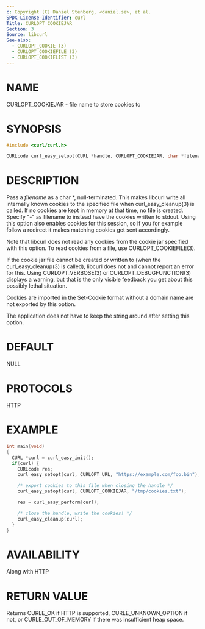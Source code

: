 ```yaml
---
c: Copyright (C) Daniel Stenberg, <daniel.se>, et al.
SPDX-License-Identifier: curl
Title: CURLOPT_COOKIEJAR
Section: 3
Source: libcurl
See-also:
  - CURLOPT_COOKIE (3)
  - CURLOPT_COOKIEFILE (3)
  - CURLOPT_COOKIELIST (3)
---
```


# NAME

CURLOPT_COOKIEJAR - file name to store cookies to

# SYNOPSIS

~~~c
#include <curl/curl.h>

CURLcode curl_easy_setopt(CURL *handle, CURLOPT_COOKIEJAR, char *filename);
~~~

# DESCRIPTION

Pass a *filename* as a char *, null-terminated. This makes libcurl write
all internally known cookies to the specified file when
curl_easy_cleanup(3) is called. If no cookies are kept in memory at that
time, no file is created. Specify "-" as filename to instead have the cookies
written to stdout. Using this option also enables cookies for this session, so
if you for example follow a redirect it makes matching cookies get sent
accordingly.

Note that libcurl does not read any cookies from the cookie jar specified with
this option. To read cookies from a file, use CURLOPT_COOKIEFILE(3).

If the cookie jar file cannot be created or written to (when the
curl_easy_cleanup(3) is called), libcurl does not and cannot report an
error for this. Using CURLOPT_VERBOSE(3) or
CURLOPT_DEBUGFUNCTION(3) displays a warning, but that is the only
visible feedback you get about this possibly lethal situation.

Cookies are imported in the Set-Cookie format without a domain name are not
exported by this option.

The application does not have to keep the string around after setting this
option.

# DEFAULT

NULL

# PROTOCOLS

HTTP

# EXAMPLE

~~~c
int main(void)
{
  CURL *curl = curl_easy_init();
  if(curl) {
    CURLcode res;
    curl_easy_setopt(curl, CURLOPT_URL, "https://example.com/foo.bin");

    /* export cookies to this file when closing the handle */
    curl_easy_setopt(curl, CURLOPT_COOKIEJAR, "/tmp/cookies.txt");

    res = curl_easy_perform(curl);

    /* close the handle, write the cookies! */
    curl_easy_cleanup(curl);
  }
}
~~~

# AVAILABILITY

Along with HTTP

# RETURN VALUE

Returns CURLE_OK if HTTP is supported, CURLE_UNKNOWN_OPTION if not, or
CURLE_OUT_OF_MEMORY if there was insufficient heap space.
